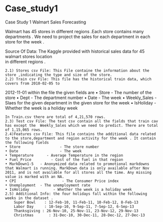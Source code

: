 # Case_study1
Case Study 1 Walmart Sales Forecasting

 Walmart has 45 stores in different regions .Each store contains many departments .
 We need to project the sales for each department in each store for the week .
 
 Source Of Data:
                                     The Kaggle provided with historical sales data for 45 walmart stores location  
in different regions .

	2.1) Stores csv File: This File containe the information about the store ,indicating the type and size of the store.
	2.2) Train csv File: This file has the historical train data, which covers from 2010-02-05 to  
2012-11-01 within the file the given fields are 
    • Store     	 - The number of the store
    • Dept      	 - The department number 
    • Date      	 -  The week
    • Weekly_Sales  - Slaes for the given department in the given store for the week
    • IsHoliday         - Whether the week is a holiday week 
               
	In Train.csv there are total of 4,21,570 rows.  
	2.3) Test csv File: The test csv contain all the fields that train cav has except the  Weekly_Sales which we need to predict. There are total of 1,15,065 rows.
	2.4)Features csv File: This file contains the additional data related to the store,department and region activity for the week . It contain the following fields 
    • Store                  - The store number
    • Date                   - The week
    • Temperature      - Average Temperature in the region 
    • Fuel_Price         - Cost of the fuel in that region 
    • MarkDown1-5   - Anonymized data related to promotional markdowns that Walmart is running. MarkDown data is only available after Nov 2011, and is not available for all stores all the time. Any missing value is marked with an NA.
    • CPI                     - The Consumer Price index
    • Unemployment  - The unemployment rate
    • IsHoliday           - Whether the week is a holiday week 
	2.5) Additional Info: the four holidays fall within the following weeks in the dataset .
		Super Bowl    : 12-Feb-10, 11-Feb-11, 10-Feb-12, 8-Feb-13
		Labor Day     : 10-Sep-10, 9-Sep-11, 7-Sep-12, 6-Sep-13
		Thanksgiving : 26-Nov-10, 25-Nov-11, 23-Nov-12, 29-Nov-13
		Christmas       : 31-Dec-10, 30-Dec-11, 28-Dec-12, 27-Dec-13
